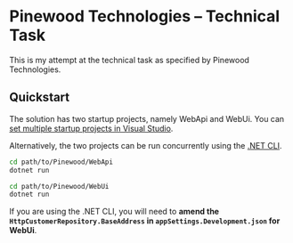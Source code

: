 # Pinewood Technologies – Technical Task

This is my attempt at the technical task as specified by Pinewood Technologies.

## Quickstart

The solution has two startup projects, namely WebApi and WebUi. You can [set multiple startup projects in Visual Studio](https://learn.microsoft.com/en-us/visualstudio/ide/how-to-set-multiple-startup-projects).

Alternatively, the two projects can be run concurrently using the [.NET CLI](https://learn.microsoft.com/en-us/dotnet/core/tools/).

```sh
cd path/to/Pinewood/WebApi
dotnet run
```

```sh
cd path/to/Pinewood/WebUi
dotnet run
```

If you are using the .NET CLI, you will need to **amend the `HttpCustomerRepository.BaseAddress` in `appSettings.Development.json` for WebUi**.

